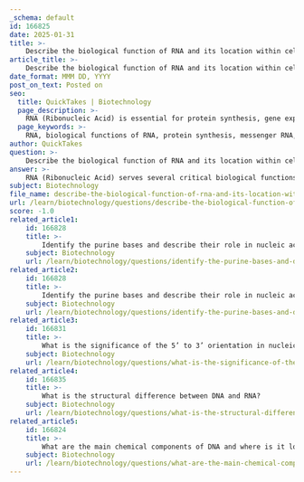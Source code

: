 ```yaml
---
_schema: default
id: 166825
date: 2025-01-31
title: >-
    Describe the biological function of RNA and its location within cells.
article_title: >-
    Describe the biological function of RNA and its location within cells.
date_format: MMM DD, YYYY
post_on_text: Posted on
seo:
  title: QuickTakes | Biotechnology
  page_description: >-
    RNA (Ribonucleic Acid) is essential for protein synthesis, gene expression regulation, and biochemical reactions, with specific locations in eukaryotic and prokaryotic cells.
  page_keywords: >-
    RNA, biological functions of RNA, protein synthesis, messenger RNA, mRNA, transfer RNA, tRNA, ribosomal RNA, rRNA, gene expression regulation, microRNA, siRNA, ribozymes, cellular signaling, eukaryotic cells, prokaryotic cells
author: QuickTakes
question: >-
    Describe the biological function of RNA and its location within cells.
answer: >-
    RNA (Ribonucleic Acid) serves several critical biological functions within cells, primarily related to the synthesis of proteins and the regulation of gene expression. Here are the key functions and locations of RNA in cells:\n\n### Biological Functions of RNA\n\n1. **Protein Synthesis**:\n   - **Messenger RNA (mRNA)**: mRNA is synthesized from DNA during transcription and carries the genetic information to ribosomes, where proteins are synthesized. It serves as a template for translating the genetic code into a specific sequence of amino acids.\n   - **Transfer RNA (tRNA)**: tRNA is responsible for bringing the appropriate amino acids to the ribosome during protein synthesis. Each tRNA molecule has an anticodon that pairs with the corresponding codon on the mRNA, ensuring that the correct amino acid is added to the growing polypeptide chain.\n   - **Ribosomal RNA (rRNA)**: rRNA is a structural component of ribosomes, which are the cellular machinery that assembles amino acids into proteins. rRNA plays a crucial role in catalyzing the formation of peptide bonds between amino acids.\n\n2. **Regulation of Gene Expression**:\n   - Various types of RNA, such as microRNA (miRNA) and small interfering RNA (siRNA), are involved in regulating gene expression. These RNA molecules can modulate the stability and translation of mRNA, influencing how much of a particular protein is produced. This regulatory function is essential for cellular differentiation and the response to environmental changes.\n\n3. **Catalytic Functions**:\n   - Some RNA molecules, known as ribozymes, possess catalytic properties, allowing them to facilitate biochemical reactions. This challenges the traditional view that only proteins can act as enzymes and highlights the versatility of RNA in cellular processes.\n\n4. **Cellular Signaling**:\n   - RNA also plays a role in cellular signaling pathways. For example, certain nucleotides, such as adenosine triphosphate (ATP), serve as energy carriers and signaling molecules, influencing various biochemical reactions and processes within the cell.\n\n### Location of RNA in Cells\n\n- **Eukaryotic Cells**: In eukaryotic cells, RNA is synthesized in the nucleus during transcription. After synthesis, mRNA is processed and then transported to the cytoplasm, where it functions in protein synthesis. tRNA and rRNA are also found in the cytoplasm, where they participate in the translation process at the ribosomes.\n  \n- **Prokaryotic Cells**: In prokaryotic cells, which lack a membrane-bound nucleus, RNA is synthesized in the cytoplasm. Both mRNA and tRNA are present in the cytoplasm, where they are involved in protein synthesis directly after transcription.\n\nIn summary, RNA is essential for translating genetic information into proteins, regulating gene expression, and facilitating various biochemical reactions, with its location varying between eukaryotic and prokaryotic cells.
subject: Biotechnology
file_name: describe-the-biological-function-of-rna-and-its-location-within-cells.md
url: /learn/biotechnology/questions/describe-the-biological-function-of-rna-and-its-location-within-cells
score: -1.0
related_article1:
    id: 166828
    title: >-
        Identify the purine bases and describe their role in nucleic acids.
    subject: Biotechnology
    url: /learn/biotechnology/questions/identify-the-purine-bases-and-describe-their-role-in-nucleic-acids
related_article2:
    id: 166828
    title: >-
        Identify the purine bases and describe their role in nucleic acids.
    subject: Biotechnology
    url: /learn/biotechnology/questions/identify-the-purine-bases-and-describe-their-role-in-nucleic-acids
related_article3:
    id: 166831
    title: >-
        What is the significance of the 5’ to 3’ orientation in nucleic acid structure?
    subject: Biotechnology
    url: /learn/biotechnology/questions/what-is-the-significance-of-the-5-to-3-orientation-in-nucleic-acid-structure
related_article4:
    id: 166835
    title: >-
        What is the structural difference between DNA and RNA?
    subject: Biotechnology
    url: /learn/biotechnology/questions/what-is-the-structural-difference-between-dna-and-rna
related_article5:
    id: 166824
    title: >-
        What are the main chemical components of DNA and where is it located in cells?
    subject: Biotechnology
    url: /learn/biotechnology/questions/what-are-the-main-chemical-components-of-dna-and-where-is-it-located-in-cells
---
```


&nbsp;